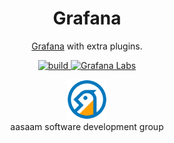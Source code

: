 <div align="center">
  <h1>
    Grafana
  </h1>
  <p>
    <a href="https://grafana.com/">Grafana</a> with extra plugins.
  </p>
  <p>
    <a href="https://github.com/aasaam/grafana/actions/workflows/build.yml">
      <img alt="build" src="https://github.com/aasaam/grafana/actions/workflows/build.yml/badge.svg">
    </a>
    <a href="https://grafana.com/" target="_blank">
      <img src="https://img.shields.io/badge/powered%20by-Grafana%20Labs-f59417" alt="Grafana Labs" />
    </a>
  </p>
</div>

<div>
  <p align="center">
    <img alt="aasaam software development group" width="64" src="https://raw.githubusercontent.com/aasaam/information/master/logo/aasaam.svg">
    <br />
    aasaam software development group
  </p>
</div>
